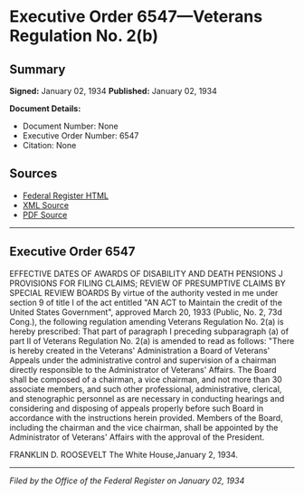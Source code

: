 # Executive Order 6547—Veterans Regulation No. 2(b)

## Summary

**Signed:** January 02, 1934
**Published:** January 02, 1934

**Document Details:**
- Document Number: None
- Executive Order Number: 6547
- Citation: None

## Sources
- [Federal Register HTML](https://www.presidency.ucsb.edu/documents/executive-order-6547-veterans-regulation-no-2b)
- [XML Source](None)
- [PDF Source](None)

---

## Executive Order 6547

EFFECTIVE DATES OF AWARDS OF DISABILITY AND DEATH PENSIONS J PROVISIONS FOR FILING CLAIMS; REVIEW OF PRESUMPTIVE CLAIMS BY SPECIAL REVIEW BOARDS
By virtue of the authority vested in me under section 9 of title I of the act entitled "AN ACT to Maintain the credit of the United States Government", approved March 20, 1933 (Public, No. 2, 73d Cong.), the following regulation amending Veterans Regulation No. 2(a) is hereby prescribed:
That part of paragraph I preceding subparagraph (a) of part II of Veterans Regulation No. 2(a) is amended to read as follows:
"There is hereby created in the Veterans' Administration a Board of Veterans' Appeals under the administrative control and supervision of a chairman directly responsible to the Administrator of Veterans' Affairs. The Board shall be composed of a chairman, a vice chairman, and not more than 30 associate members, and such other professional, administrative, clerical, and stenographic personnel as are necessary in conducting hearings and considering and disposing of appeals properly before such Board in accordance with the instructions herein provided. Members of the Board, including the chairman and the vice chairman, shall be appointed by the Administrator of Veterans' Affairs with the approval of the President.

FRANKLIN D. ROOSEVELT
The White House,January 2, 1934.

---

*Filed by the Office of the Federal Register on January 02, 1934*
